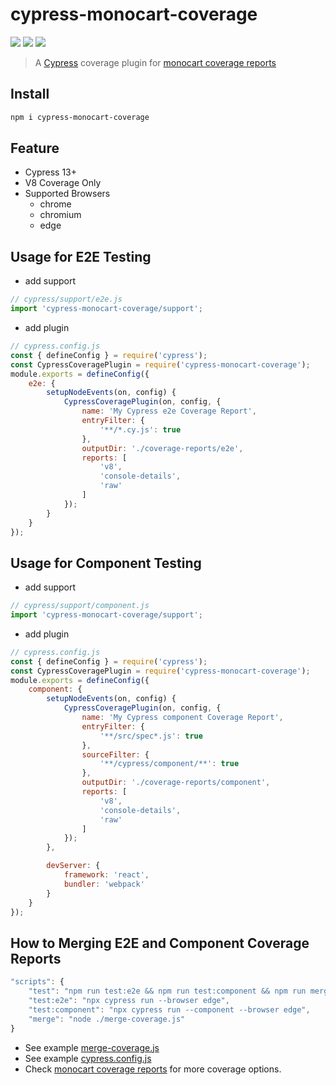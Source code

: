 # cypress-monocart-coverage

[![](https://img.shields.io/npm/v/cypress-monocart-coverage)](https://www.npmjs.com/package/cypress-monocart-coverage)
[![](https://badgen.net/npm/dw/cypress-monocart-coverage)](https://www.npmjs.com/package/cypress-monocart-coverage)
![](https://img.shields.io/github/license/cenfun/cypress-monocart-coverage)

> A [Cypress](https://github.com/cypress-io/cypress) coverage plugin for [monocart coverage reports](https://github.com/cenfun/monocart-coverage-reports)

## Install
```sh
npm i cypress-monocart-coverage
```

## Feature
- Cypress 13+
- V8 Coverage Only
- Supported Browsers
    - chrome
    - chromium
    - edge

## Usage for E2E Testing
- add support
```js
// cypress/support/e2e.js
import 'cypress-monocart-coverage/support';
```
- add plugin
```js
// cypress.config.js
const { defineConfig } = require('cypress');
const CypressCoveragePlugin = require('cypress-monocart-coverage');
module.exports = defineConfig({
    e2e: {
        setupNodeEvents(on, config) {
            CypressCoveragePlugin(on, config, {
                name: 'My Cypress e2e Coverage Report',
                entryFilter: {
                    '**/*.cy.js': true
                },
                outputDir: './coverage-reports/e2e',
                reports: [
                    'v8',
                    'console-details',
                    'raw'
                ]
            });
        }
    }
});
```

## Usage for Component Testing
- add support
```js
// cypress/support/component.js
import 'cypress-monocart-coverage/support';
```
- add plugin
```js
// cypress.config.js
const { defineConfig } = require('cypress');
const CypressCoveragePlugin = require('cypress-monocart-coverage');
module.exports = defineConfig({
    component: {
        setupNodeEvents(on, config) {
            CypressCoveragePlugin(on, config, {
                name: 'My Cypress component Coverage Report',
                entryFilter: {
                    '**/src/spec*.js': true
                },
                sourceFilter: {
                    '**/cypress/component/**': true
                },
                outputDir: './coverage-reports/component',
                reports: [
                    'v8',
                    'console-details',
                    'raw'
                ]
            });
        },

        devServer: {
            framework: 'react',
            bundler: 'webpack'
        }
    }
});
```

## How to Merging E2E and Component Coverage Reports
```js
"scripts": {
    "test": "npm run test:e2e && npm run test:component && npm run merge",
    "test:e2e": "npx cypress run --browser edge",
    "test:component": "npx cypress run --component --browser edge",
    "merge": "node ./merge-coverage.js"
}
```
- See example [merge-coverage.js](merge-coverage.js)
- See example [cypress.config.js](cypress.config.js)
- Check [monocart coverage reports](https://github.com/cenfun/monocart-coverage-reports) for more coverage options.
